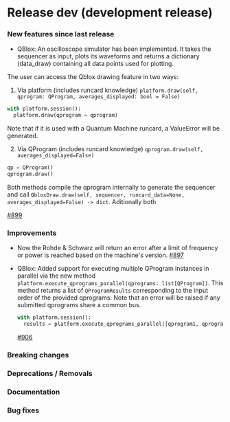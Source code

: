 # Release dev (development release)

### New features since last release

- QBlox: An oscilloscope simulator has been implemented. It takes the sequencer as input, plots its waveforms and returns a dictionary (data_draw) containing all data points used for plotting.

The user can access the Qblox drawing feature in two ways:
  1. Via platform (includes runcard knowledge)
  `platform.draw(self, qprogram: QProgram, averages_displayed: bool = False)`
  ```python
  with platform.session():
    platform.draw(qprogram = qprogram)
  ```
  Note that if it is used with a Quantum Machine runcard, a ValueError will be generated.


  2. Via QProgram (includes runcard knowledge)
  `qprogram.draw(self, averages_displayed=False)`
  ```python
  qp = QProgram()
  qprogram.draw()
  ```
    
Both methods compile the qprogram internally to generate the sequencer and call `QbloxDraw.draw(self, sequencer, runcard_data=None, averages_displayed=False) -> dict`.
Aditionally both 

  [#899](https://github.com/qilimanjaro-tech/qililab/pull/899)

### Improvements

- Now the Rohde & Schwarz will return an error after a limit of frequency or power is reached based on the machine's version.
  [#897](https://github.com/qilimanjaro-tech/qililab/pull/897)

- QBlox: Added support for executing multiple QProgram instances in parallel via the new method `platform.execute_qprograms_parallel(qprograms: list[QProgram])`. This method returns a list of `QProgramResults` corresponding to the input order of the provided qprograms. Note that an error will be raised if any submitted qprograms share a common bus.

  ```python
  with platform.session():
    results = platform.execute_qprograms_parallel([qprogram1, qprogram2, qprogram3])
  ```
  [#906](https://github.com/qilimanjaro-tech/qililab/pull/906)

### Breaking changes

### Deprecations / Removals

### Documentation

### Bug fixes
